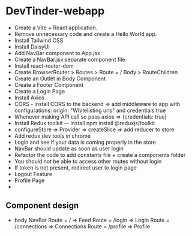 # DevTinder-webapp
- Create a Vite + React application.
- Remove unnecessary code and create a Hello World app.
- Install Tailwind CSS
- Install DaisyUI
- Add NavBar component to App.jsx
- Create a NavBar.jsx separate component file
- Install react-router-dom
- Create BrowserRouter > Routes > Route = / Body > RouteChildren
- Create an Outlet in Body Component
- Create a Footer Component
- Create a Login Page
- Install Axios
- CORS - install CORS to the backend => add middleware to app with configurations: origin: "Whitelisting urls" and credentials:true
- Whenever making API call so pass axios => {credentials: true}
- Install Redux toolkit -- install npm install @reduxjs/toolkit
- configureStore => Provider => createSlice => add reducer to store
- Add redux dev tools in chrome
- Login and see if your data is coming properly in the store
- NavBar should update as soon as user login
- Refactor the code to add constants file + create a components folder
- You should not be able to access other routes without login
- If token is not present, redirect user to login page
- Logout Feature
- Profile Page
-


## Component design
- body
    NavBar
    Route = / => Feed
    Route = /login => Login
    Route = /connections => Connections
    Route = /profile => Profile
